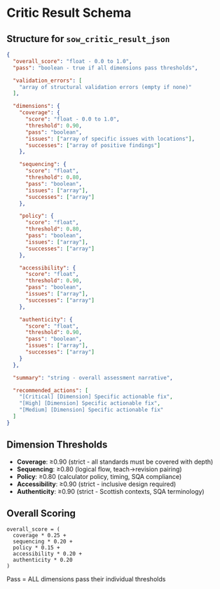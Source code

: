 # Critic Result Schema

## Structure for `sow_critic_result_json`

```json
{
  "overall_score": "float - 0.0 to 1.0",
  "pass": "boolean - true if all dimensions pass thresholds",

  "validation_errors": [
    "array of structural validation errors (empty if none)"
  ],

  "dimensions": {
    "coverage": {
      "score": "float - 0.0 to 1.0",
      "threshold": 0.90,
      "pass": "boolean",
      "issues": ["array of specific issues with locations"],
      "successes": ["array of positive findings"]
    },

    "sequencing": {
      "score": "float",
      "threshold": 0.80,
      "pass": "boolean",
      "issues": ["array"],
      "successes": ["array"]
    },

    "policy": {
      "score": "float",
      "threshold": 0.80,
      "pass": "boolean",
      "issues": ["array"],
      "successes": ["array"]
    },

    "accessibility": {
      "score": "float",
      "threshold": 0.90,
      "pass": "boolean",
      "issues": ["array"],
      "successes": ["array"]
    },

    "authenticity": {
      "score": "float",
      "threshold": 0.90,
      "pass": "boolean",
      "issues": ["array"],
      "successes": ["array"]
    }
  },

  "summary": "string - overall assessment narrative",

  "recommended_actions": [
    "[Critical] [Dimension] Specific actionable fix",
    "[High] [Dimension] Specific actionable fix",
    "[Medium] [Dimension] Specific actionable fix"
  ]
}
```

## Dimension Thresholds

- **Coverage**: ≥0.90 (strict - all standards must be covered with depth)
- **Sequencing**: ≥0.80 (logical flow, teach→revision pairing)
- **Policy**: ≥0.80 (calculator policy, timing, SQA compliance)
- **Accessibility**: ≥0.90 (strict - inclusive design required)
- **Authenticity**: ≥0.90 (strict - Scottish contexts, SQA terminology)

## Overall Scoring

```
overall_score = (
  coverage * 0.25 +
  sequencing * 0.20 +
  policy * 0.15 +
  accessibility * 0.20 +
  authenticity * 0.20
)
```

Pass = ALL dimensions pass their individual thresholds
